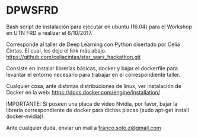 # DPWSFRD
Bash script de instalación para ejecutar en ubuntu (16.04) para el Workshop en UTN FRD a realizar el 6/10/2017.

Corresponde al taller de Deep Learning con Python disertado por Celia Cintas. El cual, les dejo el link más abajo.
https://github.com/celiacintas/star_wars_hackathon.git

Consiste en instalar librerías básicas, docker y bajar el dockerfile para levantar el entorno necesario para trabajar en el correspondiente taller. 

Cualquier cosa, ante distintas distribuciones de linux, ver instalación de Docker en la web: https://docs.docker.com/engine/installation/

IMPORTANTE: Si poseen una placa de video Nvidia, por favor, bajar la librería correspondiente de docker para dichas placas (sudo apt-get install docker-nvidia)!. 

Ante cualquier duda, enviar un mail a franco.soto.z@gmail.com
